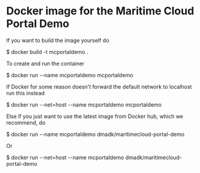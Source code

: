 # Docker image for the Maritime Cloud Portal Demo
If you want to build the image yourself do

  $ docker build -t mcportaldemo .

To create and run the container

  $ docker run --name mcportaldemo mcportaldemo

If Docker for some reason doesn't forward the default network to localhost run this instead

  $ docker run --net=host --name mcportaldemo mcportaldemo

Else if you just want to use the latest image from Docker hub, which we recommend, do

  $ docker run --name mcportaldemo dmadk/maritimecloud-portal-demo

Or

  $ docker run --net=host --name mcportaldemo dmadk/maritimecloud-portal-demo
